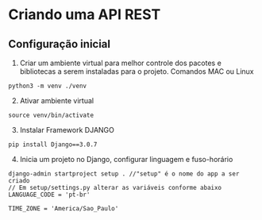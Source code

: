 # Criando uma API REST

## Configuração inicial

1. Criar um ambiente virtual para melhor controle dos pacotes e bibliotecas a serem instaladas para o projeto.
Comandos MAC ou Linux
```
python3 -m venv ./venv
```

2. Ativar ambiente virtual
```
source venv/bin/activate
```
3. Instalar Framework DJANGO
```
pip install Django==3.0.7
```
4. Inicia um projeto no Django, configurar linguagem e fuso-horário
```
django-admin startproject setup . //"setup" é o nome do app a ser criado
// Em setup/settings.py alterar as variáveis conforme abaixo
LANGUAGE_CODE = 'pt-br'

TIME_ZONE = 'America/Sao_Paulo'
